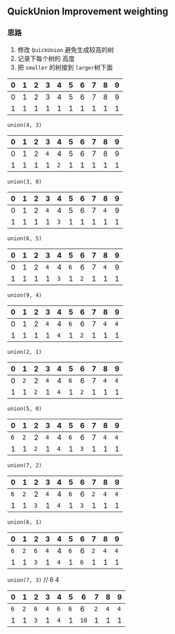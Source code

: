 ## QuickUnion Improvement weighting

### 思路

1. 修改 `QuickUnion` 避免生成较高的树
2. 记录下每个树的 高度
3. 把 `smaller` 的树接到 `larger`树下面

| 0   | 1   | 2   | 3   | 4   | 5   | 6   | 7   | 8   | 9   |
| --- | --- | --- | --- | --- | --- | --- | --- | --- | --- |
| 0   | 1   | 2   | 3   | 4   | 5   | 6   | 7   | 8   | 9   |
| 1   | 1   | 1   | 1   | 1   | 1   | 1   | 1   | 1   | 1   |

`union(4, 3)`

| 0   | 1   | 2   | 3   | 4   | 5   | 6   | 7   | 8   | 9   |
| --- | --- | --- | --- | --- | --- | --- | --- | --- | --- |
| 0   | 1   | 2   | `4` | 4   | 5   | 6   | 7   | 8   | 9   |
| 1   | 1   | 1   | 1   | `2` | 1   | 1   | 1   | 1   | 1   |

`union(3, 8)`

| 0   | 1   | 2   | 3   | 4   | 5   | 6   | 7   | 8   | 9   |
| --- | --- | --- | --- | --- | --- | --- | --- | --- | --- |
| 0   | 1   | 2   | `4` | 4   | 5   | 6   | 7   | `4` | 9   |
| 1   | 1   | 1   | 1   | `3` | 1   | 1   | 1   | 1   | 1   |

`union(6, 5)`

| 0   | 1   | 2   | 3   | 4   | 5   | 6   | 7   | 8   | 9   |
| --- | --- | --- | --- | --- | --- | --- | --- | --- | --- |
| 0   | 1   | 2   | `4` | 4   | `6` | 6   | 7   | `4` | 9   |
| 1   | 1   | 1   | 1   | `3` | 1   | `2` | 1   | 1   | 1   |

`union(9, 4)`

| 0   | 1   | 2   | 3   | 4   | 5   | 6   | 7   | 8   | 9   |
| --- | --- | --- | --- | --- | --- | --- | --- | --- | --- |
| 0   | 1   | 2   | `4` | 4   | `6` | 6   | 7   | `4` | `4` |
| 1   | 1   | 1   | 1   | `4` | 1   | `2` | 1   | 1   | 1   |

`union(2, 1)`

| 0   | 1   | 2   | 3   | 4   | 5   | 6   | 7   | 8   | 9   |
| --- | --- | --- | --- | --- | --- | --- | --- | --- | --- |
| 0   | `2` | 2   | `4` | 4   | `6` | 6   | 7   | `4` | `4` |
| 1   | 1   | `2` | 1   | `4` | 1   | `2` | 1   | 1   | 1   |

`union(5, 0)`

| 0   | 1   | 2   | 3   | 4   | 5   | 6   | 7   | 8   | 9   |
| --- | --- | --- | --- | --- | --- | --- | --- | --- | --- |
| `6` | `2` | 2   | `4` | 4   | `6` | 6   | 7   | `4` | `4` |
| 1   | 1   | `2` | 1   | `4` | 1   | `3` | 1   | 1   | 1   |

`union(7, 2)`

| 0   | 1   | 2   | 3   | 4   | 5   | 6   | 7   | 8   | 9   |
| --- | --- | --- | --- | --- | --- | --- | --- | --- | --- |
| `6` | `2` | 2   | `4` | 4   | `6` | 6   | `2` | `4` | `4` |
| 1   | 1   | `3` | 1   | `4` | 1   | `3` | 1   | 1   | 1   |

`union(6, 1)`

| 0   | 1   | 2   | 3   | 4   | 5   | 6   | 7   | 8   | 9   |
| --- | --- | --- | --- | --- | --- | --- | --- | --- | --- |
| `6` | `2` | `6` | `4` | 4   | `6` | 6   | `2` | `4` | `4` |
| 1   | 1   | `3` | 1   | `4` | 1   | `6` | 1   | 1   | 1   |

`union(7, 3)` // 6 4

| 0   | 1   | 2   | 3   | 4   | 5   | 6    | 7   | 8   | 9   |
| --- | --- | --- | --- | --- | --- | ---- | --- | --- | --- |
| `6` | `2` | `6` | `4` | `6` | `6` | 6    | `2` | `4` | `4` |
| 1   | 1   | `3` | 1   | `4` | 1   | `10` | 1   | 1   | 1   |
